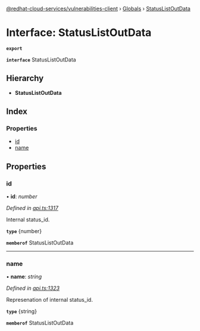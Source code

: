 [@redhat-cloud-services/vulnerabilities-client](../README.md) › [Globals](../globals.md) › [StatusListOutData](statuslistoutdata.md)

# Interface: StatusListOutData

**`export`** 

**`interface`** StatusListOutData

## Hierarchy

* **StatusListOutData**

## Index

### Properties

* [id](statuslistoutdata.md#id)
* [name](statuslistoutdata.md#name)

## Properties

###  id

• **id**: *number*

*Defined in [api.ts:1317](https://github.com/RedHatInsights/javascript-clients/blob/master/packages/vulnerabilities/api.ts#L1317)*

Internal status_id.

**`type`** {number}

**`memberof`** StatusListOutData

___

###  name

• **name**: *string*

*Defined in [api.ts:1323](https://github.com/RedHatInsights/javascript-clients/blob/master/packages/vulnerabilities/api.ts#L1323)*

Represenation of internal status_id.

**`type`** {string}

**`memberof`** StatusListOutData
